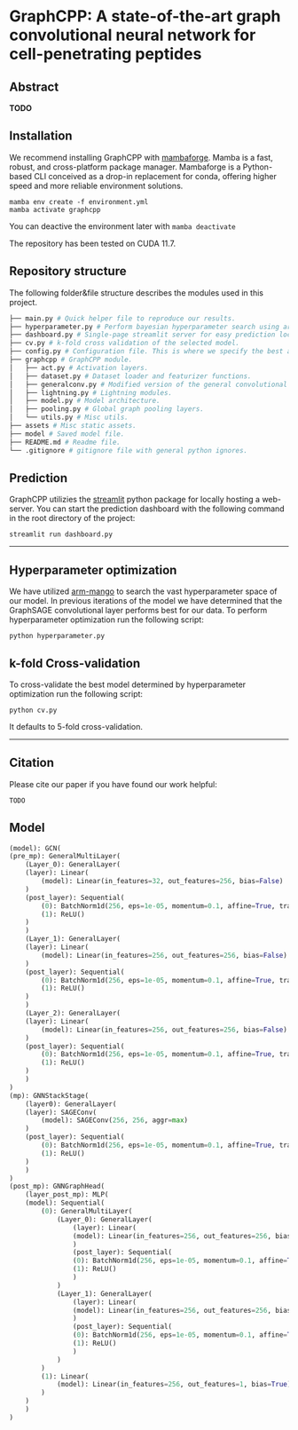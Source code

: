 # GraphCPP: A state-of-the-art graph convolutional neural network for cell-penetrating peptides

## Abstract
**TODO**

## Installation
We recommend installing GraphCPP with [mambaforge](https://mamba.readthedocs.io/en/latest/installation.html). Mamba is a fast, robust, and cross-platform package manager. Mambaforge is a Python-based CLI conceived as a drop-in replacement for conda, offering higher speed and more reliable environment solutions.

```
mamba env create -f environment.yml
mamba activate graphcpp
```
You can deactive the environment later with `mamba deactivate`

The repository has been tested on CUDA 11.7.

## Repository structure
The following folder&file structure describes the modules used in this project.

```bash
├── main.py # Quick helper file to reproduce our results.
├── hyperparameter.py # Perform bayesian hyperparameter search using arm-mango.
├── dashboard.py # Single-page streamlit server for easy prediction locally.
├── cv.py # k-fold cross validation of the selected model.
├── config.py # Configuration file. This is where we specify the best architecture.
├── graphcpp # GraphCPP module.
│   ├── act.py # Activation layers.
│   ├── dataset.py # Dataset loader and featurizer functions.
│   ├── generalconv.py # Modified version of the general convolutional layers from Design Space for Graph Neural Networks https://arxiv.org/abs/2011.08843.
│   ├── lightning.py # Lightning modules.
│   ├── model.py # Model architecture.
│   ├── pooling.py # Global graph pooling layers.
│   └── utils.py # Misc utils.
├── assets # Misc static assets.
├── model # Saved model file.
├── README.md # Readme file.
└── .gitignore # gitignore file with general python ignores.
```

## Prediction
GraphCPP utilizies the [streamlit](https://streamlit.io/) python package for locally hosting a web-server. You can start the prediction dashboard with the following command in the root directory of the project:
```
streamlit run dashboard.py
```
---

## Hyperparameter optimization
We have utilized [arm-mango](https://github.com/ARM-software/mango) to search the vast hyperparameter space of our model. In previous iterations of the model we have determined that the GraphSAGE convolutional layer performs best for our data. To perform hyperparameter optimization run the following script:
```
python hyperparameter.py
```

## k-fold Cross-validation
To cross-validate the best model determined by hyperparameter optimization run the following script:
```
python cv.py
```
It defaults to 5-fold cross-validation.

---

## Citation
Please cite our paper if you have found our work helpful:
```
TODO
```

## Model
```python
(model): GCN(
(pre_mp): GeneralMultiLayer(
    (Layer_0): GeneralLayer(
    (layer): Linear(
        (model): Linear(in_features=32, out_features=256, bias=False)
    )
    (post_layer): Sequential(
        (0): BatchNorm1d(256, eps=1e-05, momentum=0.1, affine=True, track_running_stats=True)
        (1): ReLU()
    )
    )
    (Layer_1): GeneralLayer(
    (layer): Linear(
        (model): Linear(in_features=256, out_features=256, bias=False)
    )
    (post_layer): Sequential(
        (0): BatchNorm1d(256, eps=1e-05, momentum=0.1, affine=True, track_running_stats=True)
        (1): ReLU()
    )
    )
    (Layer_2): GeneralLayer(
    (layer): Linear(
        (model): Linear(in_features=256, out_features=256, bias=False)
    )
    (post_layer): Sequential(
        (0): BatchNorm1d(256, eps=1e-05, momentum=0.1, affine=True, track_running_stats=True)
        (1): ReLU()
    )
    )
)
(mp): GNNStackStage(
    (layer0): GeneralLayer(
    (layer): SAGEConv(
        (model): SAGEConv(256, 256, aggr=max)
    )
    (post_layer): Sequential(
        (0): BatchNorm1d(256, eps=1e-05, momentum=0.1, affine=True, track_running_stats=True)
        (1): ReLU()
    )
    )
)
(post_mp): GNNGraphHead(
    (layer_post_mp): MLP(
    (model): Sequential(
        (0): GeneralMultiLayer(
            (Layer_0): GeneralLayer(
                (layer): Linear(
                (model): Linear(in_features=256, out_features=256, bias=False)
                )
                (post_layer): Sequential(
                (0): BatchNorm1d(256, eps=1e-05, momentum=0.1, affine=True, track_running_stats=True)
                (1): ReLU()
                )
            )
            (Layer_1): GeneralLayer(
                (layer): Linear(
                (model): Linear(in_features=256, out_features=256, bias=False)
                )
                (post_layer): Sequential(
                (0): BatchNorm1d(256, eps=1e-05, momentum=0.1, affine=True, track_running_stats=True)
                (1): ReLU()
                )
            )
        )
        (1): Linear(
            (model): Linear(in_features=256, out_features=1, bias=True)
        )
    )
    )
)
```